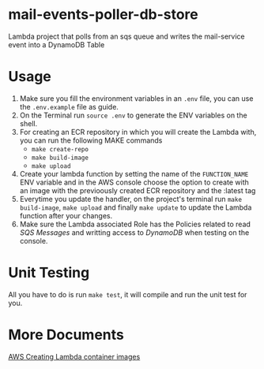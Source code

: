 # mail-events-poller-db-store
  Lambda project that polls from an sqs queue and writes the mail-service event into a DynamoDB Table

# Usage

1. Make sure you fill the environment variables in an `.env` file, you can use the `.env.example` file as guide.
2. On the Terminal run `source .env` to generate the ENV variables on the shell.
3. For creating an ECR repository in which you will create the Lambda with, you can run the following MAKE commands
    * `make create-repo`
    * `make build-image`
    * `make upload`
4. Create your lambda function by setting the name of the `FUNCTION_NAME` ENV variable and in the AWS console choose the option to create with an image with the previoously created ECR repository and the :latest tag
5. Everytime you update the handler, on the project's terminal run `make build-image`, `make upload` and finally `make update` to update the Lambda function after your changes.
6. Make sure the Lambda associated Role has the Policies related to read *SQS Messages* and writting access to *DynamoDB* when testing on the console.

# Unit Testing
All you have to do is run `make test`, it will compile and run the unit test for you.

# More Documents
[AWS Creating Lambda container images](https://docs.aws.amazon.com/lambda/latest/dg/images-create.html)

